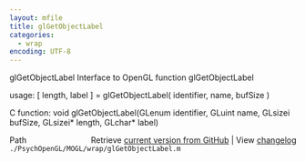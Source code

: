 ```yaml
---
layout: mfile
title: glGetObjectLabel
categories:
  - wrap
encoding: UTF-8
---
```


glGetObjectLabel  Interface to OpenGL function glGetObjectLabel  

usage:  [ length, label ] = glGetObjectLabel( identifier, name, bufSize )  

C function:  void glGetObjectLabel(GLenum identifier, GLuint name, GLsizei bufSize, GLsizei\* length, GLchar\* label)  


<div class="code_header" style="text-align:right;">
  <span style="float:left;">Path&nbsp;&nbsp;</span> <span class="counter">Retrieve <a href=
  "https://raw.github.com/Psychtoolbox-3/Psychtoolbox-3/beta/./PsychOpenGL/MOGL/wrap/glGetObjectLabel.m">current version from GitHub</a> | View <a href=
  "https://github.com/Psychtoolbox-3/Psychtoolbox-3/commits/beta/./PsychOpenGL/MOGL/wrap/glGetObjectLabel.m">changelog</a></span>
</div>
<div class="code">
  <code>./PsychOpenGL/MOGL/wrap/glGetObjectLabel.m</code>
</div>
